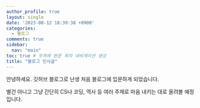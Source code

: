 ```yaml
---
author_profile: true
layout: single
date: '2023-08-12 18:39:38 +0900'
categories:
  - 블로그
comments: true
sidebar:
  nav: "main"
toc: true # 우측에 본문 목차 네비게이션 생성
title: "블로그 인사글"
---
```

안녕하세요. 깃허브 블로그로 난생 처음 블로그에 입문하게 되었습니다.

별건 아니고 그냥 간단히 CS나 코딩, 역사 등 여러 주제로 마음 내키는 대로 올려볼 예정입니다. 
